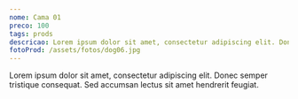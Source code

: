 ```yaml
---
nome: Cama 01
preco: 100
tags: prods
descricao: Lorem ipsum dolor sit amet, consectetur adipiscing elit. Donec semper tristique consequat. Sed accumsan lectus sit amet hendrerit feugiat.
fotoProd: /assets/fotos/dog06.jpg
---
```


Lorem ipsum dolor sit amet, consectetur adipiscing elit. Donec semper tristique consequat. Sed accumsan lectus sit amet hendrerit feugiat.